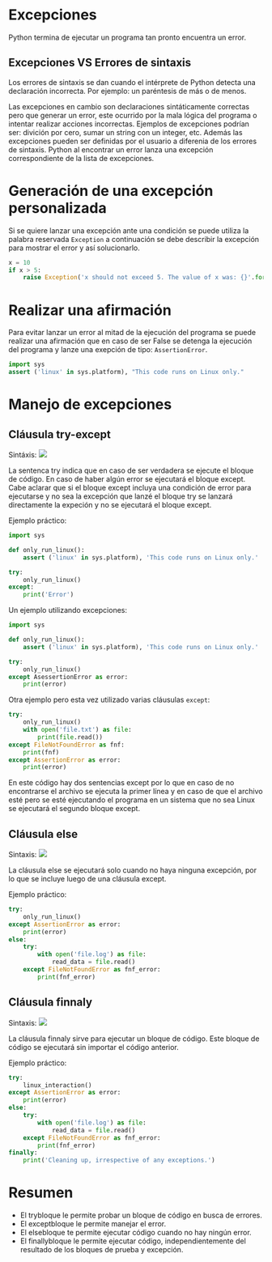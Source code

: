 # Excepciones

Python termina de ejecutar un programa tan pronto encuentra un error.

## Excepciones VS Errores de sintaxis

Los errores de sintaxis se dan cuando el intérprete de Python detecta una declaración incorrecta. Por ejemplo: un paréntesis de más o de menos.

Las excepciones en cambio son declaraciones sintáticamente correctas pero que generar un error, este ocurrido por la mala lógica del programa o intentar realizar acciones incorrectas. Ejemplos de excepciones podrían ser: divición por cero, sumar un string con un integer, etc. Además las excepciones pueden ser definidas por el usuario a diferenia de los errores de sintaxis. Python al encontrar un error lanza una excepción correspondiente de la lista de excepciones. 

# Generación de una excepción personalizada

Si se quiere lanzar una excepción ante una condición se puede utiliza la palabra reservada `Exception` a continuación se debe describir la excepción para mostrar el error y así solucionarlo.

```python
x = 10
if x > 5:
    raise Exception('x should not exceed 5. The value of x was: {}'.format(x))
```

# Realizar una afirmación

Para evitar lanzar un error al mitad de la ejecución del programa se puede realizar una afirmación que en caso de ser False se detenga la ejecución del programa y lanze una exepción de tipo: `AssertionError`.

```python
import sys
assert ('linux' in sys.platform), "This code runs on Linux only."
```

# Manejo de excepciones

## Cláusula try-except

Sintáxis:
![](https://translate.google.com/website?sl=en&tl=es&hl=es-419&u=https://files.realpython.com/media/try_except.c94eabed2c59.png)

La sentenca try indica que en caso de ser verdadera se ejecute el bloque de código. En caso de haber algún error se ejecutará el bloque except. Cabe aclarar que si el bloque except incluya una condición de error para ejecutarse y no sea la excepción que lanzé el bloque try se lanzará directamente la expeción y no se ejecutará el bloque except.

Ejemplo práctico:
```python
import sys

def only_run_linux():
    assert ('linux' in sys.platform), 'This code runs on Linux only.'

try:
    only_run_linux()
except:
    print('Error')
```

Un ejemplo utilizando excepciones:
```python
import sys

def only_run_linux():
    assert ('linux' in sys.platform), 'This code runs on Linux only.'

try:
    only_run_linux()
except AsessertionError as error:
    print(error)
```

Otra ejemplo pero esta vez utilizado varias cláusulas `except`:
```python
try:
    only_run_linux()
    with open('file.txt') as file:
        print(file.read())
except FileNotFoundError as fnf:
    print(fnf)
except AssertionError as error:
    print(error)
```
En este código hay dos sentencias except por lo que en caso de no encontrarse el archivo se ejecuta la primer línea y en caso de que el archivo esté pero se esté ejecutando el programa en un sistema que no sea Linux se ejecutará el segundo bloque except.

## Cláusula else

Sintaxis:
![](https://translate.google.com/website?sl=en&tl=es&hl=es-419&u=https://files.realpython.com/media/try_except_else.703aaeeb63d3.png)

La cláusula else se ejecutará solo cuando no haya ninguna excepción, por lo que se incluye luego de una cláusula except.

Ejemplo práctico:
```python
try:
    only_run_linux()
except AssertionError as error:
    print(error)
else:
    try:
        with open('file.log') as file:
            read_data = file.read()
    except FileNotFoundError as fnf_error:
        print(fnf_error)
```

## Cláusula finnaly

Sintaxis:
![](https://translate.google.com/website?sl=en&tl=es&hl=es-419&u=https://files.realpython.com/media/try_except_else_finally.a7fac6c36c55.png)

La cláusula finnaly sirve para ejecutar un bloque de código. Este bloque de código se ejecutará sin importar el código anterior.

Ejemplo práctico:
```python
try:
    linux_interaction()
except AssertionError as error:
    print(error)
else:
    try:
        with open('file.log') as file:
            read_data = file.read()
    except FileNotFoundError as fnf_error:
        print(fnf_error)
finally:
    print('Cleaning up, irrespective of any exceptions.')
```

# Resumen

* El trybloque le permite probar un bloque de código en busca de errores.
* El exceptbloque le permite manejar el error.
* El elsebloque te permite ejecutar código cuando no hay ningún error.
* El finallybloque le permite ejecutar código, independientemente del resultado de los bloques de prueba y excepción.
